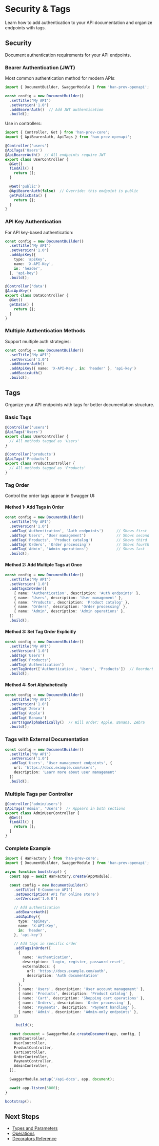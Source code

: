 # Security & Tags

Learn how to add authentication to your API documentation and organize endpoints with tags.

## Security

Document authentication requirements for your API endpoints.

### Bearer Authentication (JWT)

Most common authentication method for modern APIs:

```typescript
import { DocumentBuilder, SwaggerModule } from 'han-prev-openapi';

const config = new DocumentBuilder()
  .setTitle('My API')
  .setVersion('1.0')
  .addBearerAuth()  // Add JWT authentication
  .build();
```

Use in controllers:

```typescript
import { Controller, Get } from 'han-prev-core';
import { ApiBearerAuth, ApiTags } from 'han-prev-openapi';

@Controller('users')
@ApiTags('Users')
@ApiBearerAuth()  // All endpoints require JWT
export class UserController {
  @Get()
  findAll() {
    return [];
  }

  @Get('public')
  @ApiBearerAuth(false)  // Override: this endpoint is public
  getPublicData() {
    return {};
  }
}
```

### API Key Authentication

For API key-based authentication:

```typescript
const config = new DocumentBuilder()
  .setTitle('My API')
  .setVersion('1.0')
  .addApiKey({
    type: 'apiKey',
    name: 'X-API-Key',
    in: 'header',
  }, 'api-key')
  .build();
```

```typescript
@Controller('data')
@ApiApiKey()
export class DataController {
  @Get()
  getData() {
    return {};
  }
}
```

### Multiple Authentication Methods

Support multiple auth strategies:

```typescript
const config = new DocumentBuilder()
  .setTitle('My API')
  .setVersion('1.0')
  .addBearerAuth()
  .addApiKey({ name: 'X-API-Key', in: 'header' }, 'api-key')
  .addBasicAuth()
  .build();
```

## Tags

Organize your API endpoints with tags for better documentation structure.

### Basic Tags

```typescript
@Controller('users')
@ApiTags('Users')
export class UserController {
  // All methods tagged as 'Users'
}

@Controller('products')
@ApiTags('Products')
export class ProductController {
  // All methods tagged as 'Products'
}
```

### Tag Order

Control the order tags appear in Swagger UI:

#### Method 1: Add Tags in Order

```typescript
const config = new DocumentBuilder()
  .setTitle('My API')
  .setVersion('1.0')
  .addTag('Authentication', 'Auth endpoints')      // Shows first
  .addTag('Users', 'User management')              // Shows second
  .addTag('Products', 'Product catalog')           // Shows third
  .addTag('Orders', 'Order processing')            // Shows fourth
  .addTag('Admin', 'Admin operations')             // Shows last
  .build();
```

#### Method 2: Add Multiple Tags at Once

```typescript
const config = new DocumentBuilder()
  .setTitle('My API')
  .setVersion('1.0')
  .addTagsInOrder([
    { name: 'Authentication', description: 'Auth endpoints' },
    { name: 'Users', description: 'User management' },
    { name: 'Products', description: 'Product catalog' },
    { name: 'Orders', description: 'Order processing' },
    { name: 'Admin', description: 'Admin operations' },
  ])
  .build();
```

#### Method 3: Set Tag Order Explicitly

```typescript
const config = new DocumentBuilder()
  .setTitle('My API')
  .setVersion('1.0')
  .addTag('Users')
  .addTag('Products')
  .addTag('Authentication')
  .setTagOrder(['Authentication', 'Users', 'Products'])  // Reorder!
  .build();
```

#### Method 4: Sort Alphabetically

```typescript
const config = new DocumentBuilder()
  .setTitle('My API')
  .setVersion('1.0')
  .addTag('Zebra')
  .addTag('Apple')
  .addTag('Banana')
  .sortTagsAlphabetically()  // Will order: Apple, Banana, Zebra
  .build();
```

### Tags with External Documentation

```typescript
const config = new DocumentBuilder()
  .setTitle('My API')
  .setVersion('1.0')
  .addTag('Users', 'User management endpoints', {
    url: 'https://docs.example.com/users',
    description: 'Learn more about user management'
  })
  .build();
```

### Multiple Tags per Controller

```typescript
@Controller('admin/users')
@ApiTags('Admin', 'Users')  // Appears in both sections
export class AdminUserController {
  @Get()
  findAll() {
    return [];
  }
}
```

### Complete Example

```typescript
import { HanFactory } from 'han-prev-core';
import { DocumentBuilder, SwaggerModule } from 'han-prev-openapi';

async function bootstrap() {
  const app = await HanFactory.create(AppModule);

  const config = new DocumentBuilder()
    .setTitle('E-Commerce API')
    .setDescription('API for online store')
    .setVersion('1.0.0')

    // Add authentication
    .addBearerAuth()
    .addApiKey({
      type: 'apiKey',
      name: 'X-API-Key',
      in: 'header',
    }, 'api-key')

    // Add tags in specific order
    .addTagsInOrder([
      {
        name: 'Authentication',
        description: 'Login, register, password reset',
        externalDocs: {
          url: 'https://docs.example.com/auth',
          description: 'Auth documentation'
        }
      },
      { name: 'Users', description: 'User account management' },
      { name: 'Products', description: 'Product catalog' },
      { name: 'Cart', description: 'Shopping cart operations' },
      { name: 'Orders', description: 'Order processing' },
      { name: 'Payments', description: 'Payment handling' },
      { name: 'Admin', description: 'Admin-only endpoints' },
    ])

    .build();

  const document = SwaggerModule.createDocument(app, config, [
    AuthController,
    UserController,
    ProductController,
    CartController,
    OrderController,
    PaymentController,
    AdminController,
  ]);

  SwaggerModule.setup('/api-docs', app, document);

  await app.listen(3000);
}

bootstrap();
```

## Next Steps

- [Types and Parameters](/openapi/types-and-parameters)
- [Operations](/openapi/operations)
- [Decorators Reference](/openapi/decorators)
